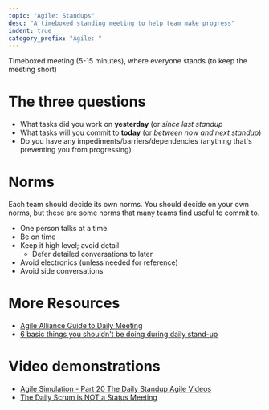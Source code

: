 ```yaml
---
topic: "Agile: Standups"
desc: "A timeboxed standing meeting to help team make progress"
indent: true
category_prefix: "Agile: "
---
```


Timeboxed meeting (5-15 minutes), where everyone stands (to keep the meeting short)

# The three questions

* What tasks did you work on **yesterday** (or *since last standup*
* What tasks will you commit to **today** (or *between now and next standup*) 
* Do you have any impediments/barriers/dependencies (anything that's preventing you from progressing)

# Norms

Each team should decide its own norms. You should decide on your own norms, but these are some norms that many teams find useful to commit to.

* One person talks at a time
* Be on time
* Keep it high level; avoid detail
   * Defer detailed conversations to later
* Avoid electronics (unless needed for reference)
* Avoid side conversations

# More Resources

* [Agile Alliance Guide to Daily Meeting](https://www.agilealliance.org/glossary/daily-meeting)
* [6 basic things you shouldn't be doing during daily stand-up](https://techbeacon.com/app-dev-testing/6-basic-things-you-shouldnt-be-doing-during-daily-stand)

# Video demonstrations 
* [Agile Simulation - Part 20 The Daily Standup Agile Videos](https://www.youtube.com/watch?v=q_R9wQY4G5I)
* [The Daily Scrum is NOT a Status Meeting](https://www.youtube.com/watch?v=i7_RPceEIYE)

